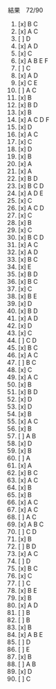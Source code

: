 結果　72/90
1. [x] B C 
2. [x] A C
3. [ ] D
4. [x] A D
5. [x] C
6. [x] A B E F
7. [ ] C
8. [x] A D
9. [x] C E
10. [ ] A C
11. [x] B
12. [x] B D
13. [x] B
14. [x] A C D F
15. [x] D
16. [x] A C
17. [x] C
18. [x] D
19. [x] B
20. [x] A
21. [x] A
22. [x] B D
23. [x] B C D
24. [x] A D E
25. [x] C
26. [x] A C D
27. [x] C
28. [x] B
29. [x] C
30. [x] B C D
31. [x] A C
32. [x] A D
33. [x] B C
34. [x] E
35. [x] B D
36. [x] B C
37. [x] C
38. [x] B E
39. [x] D
40. [x] B D
41. [x] A D
42. [x] D
43. [x] C
44. [ ] C D
45. [x] B C
46. [x] A C
47. [ ] B C
48. [x] C
49. [x] A C
50. [x] B
51. [x] B D
52. [x] D
53. [x] D
54. [x] B
55. [x] A C
56. [x] B 
57. [ ] A B
58. [x] D
59. [x] B
60. [ ] A
61. [x] A
62. [x] B C
63. [x] A C
64. [x] B
65. [x] B
66. [x] A C
67. [x] A C
68. [ ] A C
69. [x] A B C
70. [ ] C D
71. [x] B
72. [ ] B D
73. [x] A C
74. [ ] D
75. [x] B C
76. [x] C
77. [ ] C
78. [x] B E
79. [x] B
80. [x] A D
81. [ ] B
82. [ ] B
83. [x] B
84. [x] A B E
85. [ ] D
86. [ ] E
87. [x] B
88. [ ] A B
89. [x] D
90. [ ] C
